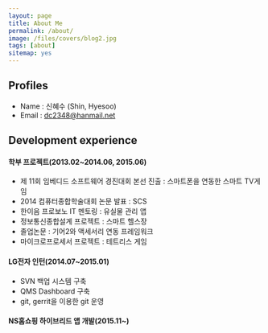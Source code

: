 ```yaml
---
layout: page
title: About Me
permalink: /about/
image: /files/covers/blog2.jpg
tags: [about]
sitemap: yes
---
```


## Profiles
* Name : 신혜수 (Shin, Hyesoo)
* Email : dc2348@hanmail.net


## Development experience
#### 학부 프로젝트(2013.02~2014.06, 2015.06)
* 제 11회 임베디드 소프트웨어 경진대회 본선 진출 : 스마트폰을 연동한 스마트 TV게임
* 2014 컴퓨터종합학술대회 논문 발표 : SCS
* 한이음 프로보노 IT 멘토링 : 유실물 관리 앱
* 정보통신종합설계 프로젝트 : 스마트 헬스장
* 졸업논문 : 기어2와 액세서리 연동 프레임워크
* 마이크로프로세서 프로젝트 : 테트리스 게임

#### LG전자 인턴(2014.07~2015.01)
* SVN 백업 시스템 구축
* QMS Dashboard 구축
* git, gerrit을 이용한 git 운영


#### NS홈쇼핑 하이브리드 앱 개발(2015.11~)
